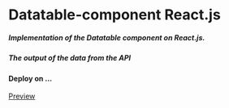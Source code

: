 # Datatable-component React.js
##### Implementation of the Datatable component on React.js. 
##### The output of the data from the API



#### Deploy on ...
[Preview](https://romarios1987.github.io/datatable-react-component/)



